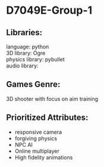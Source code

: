 # D7049E-Group-1

## Libraries: 
language: python <br />
3D library: Ogre <br />
physics library: pybullet <br />
audio library:


## Games Genre:
3D shooter with focus on aim training


## Prioritized Attributes:
* responsive camera <br />
* forgiving physics <br />
* NPC AI <br />
* Online multiplayer <br />
* High fidelity animations

